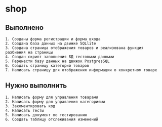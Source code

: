 # shop 

## Выполнено
    1. Созданы форма регистрации и форма входа 
    2. Создана база данных на движке SQLlite
    3. Создана страница отображения товаров и реализована функция разбиения на страницы
    4. Создан скрипт заполнения БД тестовыми данными
    5. Перенести базу данных на движок PostgresSQL
    6. Создать страницу категорий товаров 
    7. Написать страницу для отображения информации о конкретном товаре

    
## Нужно выполнить

    1. Написать форму для управления товарами 
    2. Написать форму для управления категориями
    3. Закоментировать код
    4. Написать тесты 
    5. Написать документ по тестированию
    6. Создать таблицу отслеживания изменений
